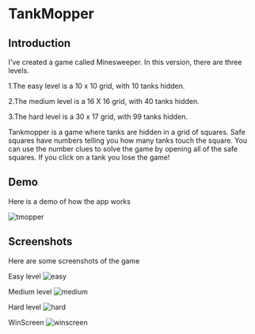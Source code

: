 # TankMopper

## Introduction

I've created a game called Minesweeper. In this version, there are three levels.

1.The easy level is a 10 x 10 grid, with 10 tanks hidden.

2.The medium level is a 16 X 16 grid, with 40 tanks hidden.

3.The hard level is a 30 x 17 grid, with 99 tanks hidden.

Tankmopper is a game where tanks are hidden in a grid of squares. Safe squares have numbers telling you how many tanks touch the square. You can use the number clues to solve the game by opening all of the safe squares. If you click on a tank you lose the game!

## Demo

Here is a demo of how the app works

![tmopper](https://user-images.githubusercontent.com/69567983/183886860-13bd6755-fc3b-4e48-a4ab-27739d3190eb.gif)

## Screenshots

Here are some screenshots of the game

Easy level
![easy](https://user-images.githubusercontent.com/69567983/183887903-f2adb994-703a-4746-953e-b4b2429d626d.png)

Medium level
![medium](https://user-images.githubusercontent.com/69567983/183888435-27a682ba-6692-4eef-a0ce-f94c1e4bcd77.png)

Hard level
![hard](https://user-images.githubusercontent.com/69567983/183889065-9073f3fe-0dec-4256-8df5-b556cedeb516.png)

WinScreen
![winscreen](https://user-images.githubusercontent.com/69567983/183889381-973bbec4-9224-404b-93dd-07a4fcf34e88.png)

